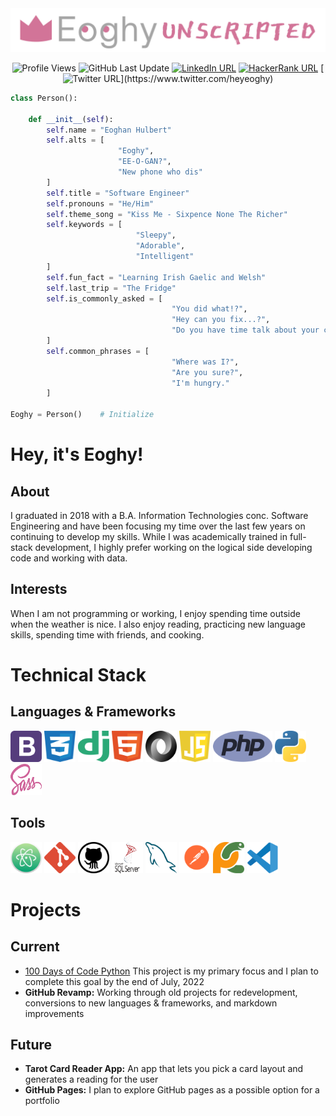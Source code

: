 <img src="banner.png" style="max-width: 100%; height: auto;">

<div align="center">

![Profile Views](https://komarev.com/ghpvc/?username=EoghyUnscripted&label=Profile%20Views&color=0e75b6&style=for-the-badge)
![GitHub Last Update](https://img.shields.io/github/last-commit/eoghyunscripted/eoghyunscripted?label=Last%20Update&style=for-the-badge)
[![LinkedIn URL](https://img.shields.io/badge/Eoghan%20Hulbert-0077B5?style=for-the-badge&logo=linkedin&logoColor=white&link=https%3A%2F%2Fwww.linkedin.com%2Fin%2FEoghanHulbert)](https://www.linkedin.com/in/eoghanhulbert)
[![HackerRank URL](https://img.shields.io/badge/@Eoghy-2EC866?style=for-the-badge&logo=hackerrank&logoColor=white&link=https%3A%2F%2Fwww.hackerrank.com%2FEoghy)](https://www.hackerrank.com/eoghy)
[![Twitter URL](https://img.shields.io/badge/@HeyEoghy-1DA1F2?style=for-the-badge&logo=twitter&logoColor=white&link=https%3A%2F%2Fwww.twitter.com%2Fheyeoghy](https://www.twitter.com/heyeoghy))](https://www.twitter.com/heyeoghy)

</div>

```python
class Person():

    def __init__(self):
        self.name = "Eoghan Hulbert"
        self.alts = [
                        "Eoghy", 
                        "EE-O-GAN?", 
                        "New phone who dis"
        ] 
        self.title = "Software Engineer"
        self.pronouns = "He/Him"
        self.theme_song = "Kiss Me - Sixpence None The Richer"
        self.keywords = [
                            "Sleepy", 
                            "Adorable", 
                            "Intelligent"
        ]
        self.fun_fact = "Learning Irish Gaelic and Welsh"
        self.last_trip = "The Fridge"
        self.is_commonly_asked = [
                                    "You did what!?", 
                                    "Hey can you fix...?", 
                                    "Do you have time talk about your car's extended warranty?"
        ]
        self.common_phrases = [
                                    "Where was I?",
                                    "Are you sure?",
                                    "I'm hungry."
        ]

Eoghy = Person()    # Initialize
```

# Hey, it's Eoghy!

## About

I graduated in 2018 with a B.A. Information Technologies conc. Software Engineering and have been focusing my time over the last few years on continuing to develop my skills. While I was academically trained in full-stack development, I highly prefer working on the logical side developing code and working with data.

## Interests

When I am not programming or working, I enjoy spending time outside when the weather is nice. I also enjoy reading, practicing new language skills, spending time with friends, and cooking.

# Technical Stack

## Languages & Frameworks

<div id="languages">

<img src="svg/bootstrap.svg" alt="Bootstrap" width="50" height="50"/>
<img src="svg/css3.svg" alt="CSS" width="50" height="50"/>
<img src="svg/django.svg" alt="Django" width="50" height="50"/>
<img src="svg/html5.svg" alt="HTML5" width="50" height="50"/>
<img src="svg/json.svg" alt="JSON" width="50" height="50"/>
<img src="svg/javascript.svg" alt="JavaScript" width="50" height="50"/>
<img src="svg/php.svg" alt="php" width="" height="50"/>
<img src="svg/python.svg" alt="Python" width="50" height="50"/>
<img src="svg/sass.svg" alt="Sass" width="50" height="50"/>

</div>

## Tools

<div id="tools">

<img src="svg/atom.svg" alt="Atom" width="50" height="50"/>
<img src="svg/git.svg" alt="Git" width="50" height="50"/>
<img src="svg/github.svg" alt="Github" width="50" height="50"/>
<img src="svg/mssql.svg" alt="MSSQL" width="50" height="50"/>
<img src="svg/mysql.svg" alt="MySQL" width="50" height="50"/>
<img src="svg/postman.svg" alt="Postman" width="50" height="50"/>
<img src="svg/pycharm.svg" alt="PyCharm" width="50" height="50"/>
<img src="svg/vsc.svg" alt="vsc" width="50" height="50"/>

</div>

# Projects

## Current

* [100 Days of Code Python](https://github.com/EoghyUnscripted/100-Days-Of-Code-Python) This project is my primary focus and I plan to complete this goal by the end of July, 2022
* <strong>GitHub Revamp:</strong> Working through old projects for redevelopment, conversions to new languages & frameworks, and markdown improvements

## Future

* <strong>Tarot Card Reader App:</strong> An app that lets you pick a card layout and generates a reading for the user
* <strong>GitHub Pages:</strong> I plan to explore GitHub pages as a possible option for a portfolio
